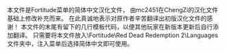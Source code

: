 本文件是Fortitude菜单的简体中文汉化文件，
由mc2451在ChengZi的汉化文件基础上修改补充而来。
在此真诚地表示对原作者辛苦翻译出初版汉化文件的感谢！
本文件的末尾有留下的几行模板代码，以便其他玩家在新版本更新后自行添加翻译。
只需要将本文件放入\Fortitude\Red Dead Redemption 2\Languages文件夹中，注入菜单后选择简体中文即可使用。
